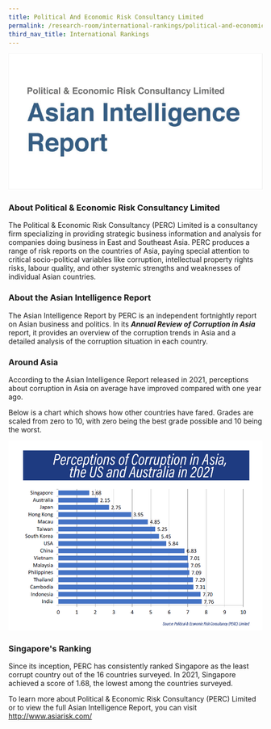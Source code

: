 ```yaml
---
title: Political And Economic Risk Consultancy Limited
permalink: /research-room/international-rankings/political-and-economic-risk-consultancy-limited/
third_nav_title: International Rankings
---
```



<img src="/images/research-rm_political-economic-risk.jpg" alt="political and economic risk">

### **About Political & Economic Risk Consultancy Limited**

The Political & Economic Risk Consultancy (PERC) Limited is a consultancy firm specializing in providing strategic business information and analysis for companies doing business in East and Southeast Asia. PERC produces a range of risk reports on the countries of Asia, paying special attention to critical socio-political variables like corruption, intellectual property rights risks, labour quality, and other systemic strengths and weaknesses of individual Asian countries.

### **About the Asian Intelligence Report**

The Asian Intelligence Report by PERC is an independent fortnightly report on Asian business and politics. In its ***Annual Review of Corruption in Asia*** report, it provides an overview of the corruption trends in Asia and a detailed analysis of the corruption situation in each country.

### **Around Asia**

According to the Asian Intelligence Report released in 2021, perceptions about corruption in Asia on average have improved compared with one year ago.

Below is a chart which shows how other countries have fared. Grades are scaled from zero to 10, with zero being the best grade possible and 10 being the worst.

<img src="/_research-room/PERC2021.jpg" alt="perceptions about corruption in asia chart">

### **Singapore's Ranking**

Since its inception, PERC has consistently ranked Singapore as the least corrupt country out of the 16 countries surveyed. In 2021, Singapore achieved a score of 1.68, the lowest among the countries surveyed.

To learn more about Political & Economic Risk Consultancy (PERC) Limited or to view the full Asian Intelligence Report, you can visit <a href="http://www.asiarisk.com/" target="_blank">http://www.asiarisk.com/</a>



